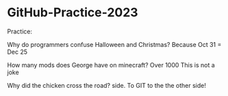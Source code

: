 # GitHub-Practice-2023
Practice:

Why do programmers confuse Halloween and Christmas? Because Oct 31 = Dec 25

How many mods does George have on minecraft? Over 1000 This is not a joke

Why did the chicken cross the road? side. To GIT to the the other side!
